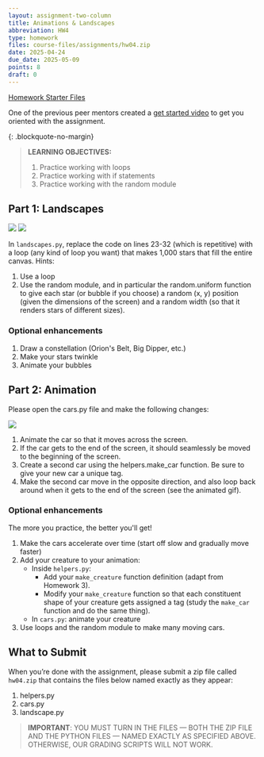 ```yaml
---
layout: assignment-two-column
title: Animations & Landscapes
abbreviation: HW4
type: homework
files: course-files/assignments/hw04.zip
date: 2025-04-24
due_date: 2025-05-09
points: 8
draft: 0
---
```



<a class="nu-button" href="../course-files/homework/hw04.zip" target="_blank">
    Homework Starter Files <i class="fas fa-download"></i>
</a> 

One of the previous peer mentors created a <a href="https://www.youtube.com/watch?v=RftT-A5vzH8&feature=youtu.be" target="_blank">get started video</a> to get you oriented with the assignment.

{: .blockquote-no-margin}
> **LEARNING OBJECTIVES:** 
> 1. Practice working with loops
> 1. Practice working with if statements
> 1. Practice working with the random module

## Part 1: Landscapes
<img class="large frame" src="../assets/images/hw04/bubbles.png" /> 
<img class="large frame" src="../assets/images/hw04/stars.png" /> 

In `landscapes.py`, replace the code on lines 23-32 (which is repetitive) with a loop (any kind of loop you want) that makes 1,000 stars that fill the entire canvas. Hints:

1. Use a loop
1. Use the random module, and in particular the random.uniform function to give each star (or bubble if you choose) a random (x, y) position (given the dimensions of the screen) and a random width (so that it renders stars of different sizes).

### Optional enhancements
1. Draw a constellation (Orion's Belt, Big Dipper, etc.)
1. Make your stars twinkle
1. Animate your bubbles

## Part 2: Animation
<div>
    <p>Please open the cars.py file and make the following changes:</p>
    <img class="cars" src="../assets/images/hw04/cars.gif" /> 
    <ol>
        <li>Animate the car so that it moves across the screen.</li>
        <li>If the car gets to the end of the screen, it should seamlessly be moved to the beginning of the screen.</li>
        <li>Create a second car using the helpers.make_car function. Be sure to give your new car a unique tag.</li>
        <li>Make the second car move in the opposite direction, and also loop back around when it gets to the end of the screen (see the animated gif).</li>
    </ol>
</div>


### Optional enhancements
The more you practice, the better you'll get!

1. Make the cars accelerate over time (start off slow and gradually move faster)
1. Add your creature to your animation:
    * Inside `helpers.py`:
      * Add your `make_creature` function definition (adapt from Homework 3). 
      * Modify your `make_creature` function so that each constituent shape of your creature gets assigned a tag (study the `make_car` function and do the same thing).
    * In `cars.py`: animate your creature
1. Use loops and the random module to make many moving cars.


## What to Submit
When you’re done with the assignment, please submit a zip file called `hw04.zip` that contains the files below named exactly as they appear:
1. helpers.py
2. cars.py
3. landscape.py

> **IMPORTANT**: YOU MUST TURN IN THE FILES — BOTH THE  ZIP FILE AND THE PYTHON FILES — NAMED EXACTLY AS SPECIFIED ABOVE. OTHERWISE, OUR GRADING SCRIPTS WILL NOT WORK.


